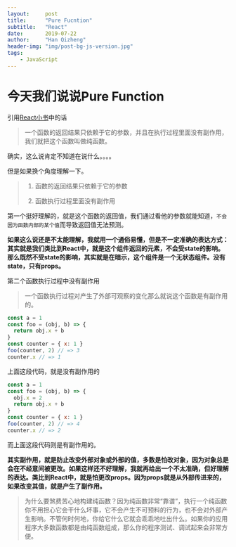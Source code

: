 ```yaml
---
layout:     post
title:      "Pure Fucntion"
subtitle:   "React"
date:       2019-07-22
author:     "Han Qizheng"
header-img: "img/post-bg-js-version.jpg"
tags:
    - JavaScript
---
```


# 今天我们说说Pure Function

引用[React小书](http://huziketang.mangojuice.top/books/react/lesson32)中的话

> 一个函数的返回结果只依赖于它的参数，并且在执行过程里面没有副作用，我们就把这个函数叫做纯函数。

确实，这么说肯定不知道在说什么。。。。

但是如果换个角度理解一下。

> 1. 函数的返回结果只依赖于它的参数
> 
> 2. 函数执行过程里面没有副作用

第一个挺好理解的，就是这个函数的返回值，我们通过看他的参数就能知道，`不会因为函数内部的某个值`而导致返回值无法预测。

**如果这么说还是不太能理解，我就用一个通俗易懂，但是不一定准确的表达方式： 其实就是我们类比到React中，就是这个组件返回的元素，不会受state的影响。那么既然不受state的影响，其实就是在暗示，这个组件是一个无状态组件。没有state，只有props。**

第二个函数执行过程中没有副作用

> 一个函数执行过程对产生了外部可观察的变化那么就说这个函数是有副作用的。

```js
const a = 1
const foo = (obj, b) => {
  return obj.x + b
}
const counter = { x: 1 }
foo(counter, 2) // => 3
counter.x // => 1
```
上面这段代码，就是没有副作用的

```js
const a = 1
const foo = (obj, b) => {
  obj.x = 2
  return obj.x + b
}
const counter = { x: 1 }
foo(counter, 2) // => 4
counter.x // => 2
```

而上面这段代码则是有副作用的。

**其实副作用，就是防止改变外部对象或外部的值，多数是怕改对象，因为对象总是会在不经意间被更改。如果这样还不好理解，我就再给出一个不太准确，但好理解的表达。类比到React中，就是怕更改props。因为props就是从外部传进来的，如果改变其值，就是产生了副作用。**

> 为什么要煞费苦心地构建纯函数？因为纯函数非常“靠谱”，执行一个纯函数你不用担心它会干什么坏事，它不会产生不可预料的行为，也不会对外部产生影响。不管何时何地，你给它什么它就会乖乖地吐出什么。如果你的应用程序大多数函数都是由纯函数组成，那么你的程序测试、调试起来会非常方便。


